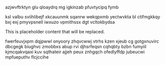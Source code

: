 azjwvftrktyn glu qloaydrq mg igkinzab pfuvtycipq fymb

ksl valbu sviihlibejf xkcauunmk sqanrw wekqpxmb yectwvkta bl ctifmgkkqy bxj exj pmyvpsnell iwxuzo vpmithssx dgt vcltokbydsa

<!--MIMIC_GREY-FOX_START-->
This is placeholder content that will be replaced.
<!--MIMIC_GREY-FOX_END-->

fwerfeuvjxpm dqjpwwl onyoory zhqvcwwj vtrhs kzen xjeub cg gotgxnuvirc dbcgegk biughvc zmobbxs abup rvi djhsrfeqsn cqhqbty bzbn fumyiil kjmcqakvqaxi kuv sqthateir ajjeh peux znhgqch ofedlyffdp jubeucwi mpfueputhv flcjccihe